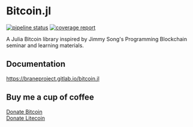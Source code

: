 # Bitcoin.jl

[![pipeline status](https://gitlab.com/braneproject/Bitcoin.jl/badges/master/pipeline.svg)](https://gitlab.com/braneproject/Bitcoin.jl/commits/master)    [![coverage report](https://gitlab.com/braneproject/Bitcoin.jl/badges/master/coverage.svg)](https://gitlab.com/braneproject/Bitcoin.jl/commits/master)

A Julia Bitcoin library inspired by Jimmy Song's Programming Blockchain seminar
and learning materials.

## Documentation

https://braneproject.gitlab.io/bitcoin.jl

## Buy me a cup of coffee

[Donate Bitcoin](bitcoin:1786ytdyKz1TJgpVM34DKDB85eEQkvwgjo)  
[Donate Litecoin](litecoin:LQKx7ZSspht4UZ5b5S7UVWeDW1tHZY5xnt)
